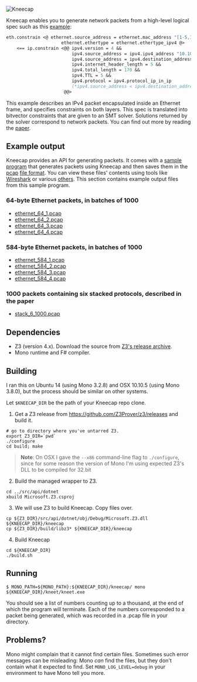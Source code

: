 ![Kneecap](http://www.cl.cam.ac.uk/~ns441/kneecap/small_kneecap.jpg)

Kneecap enables you to generate network packets from a high-level logical spec such as this [example](https://github.com/niksu/kneecap/blob/master/kneet/Program.fs#L35):
```fsharp
eth.constrain <@ ethernet.source_address = ethernet.mac_address "[1-5,10]:34:56:78:90:*" &&
                     ethernet.ethertype = ethernet.ethertype_ipv4 @>
    <== ip.constrain <@@ ipv4.version = 4 &&
                         ipv4.source_address = ipv4.ipv4_address "10.10.10.[55-60]" &&
                         ipv4.source_address = ipv4.destination_address &&
                         ipv4.internet_header_length = 5 &&
                         ipv4.total_length = 170 &&
                         ipv4.TTL = 5 &&
                         ipv4.protocol = ipv4.protocol_ip_in_ip
                         (*ipv4.source_address < ipv4.destination_address*)
                      @@>
```
This example describes an IPv4 packet encapsulated inside an Ethernet frame, and specifies constraints on both layers.
This spec is translated into bitvector constraints that are given to an SMT solver.
Solutions returned by the solver correspond to network packets.
You can find out more by reading the [paper](http://www.cl.cam.ac.uk/~ns441/files/kneecap_smt16.pdf).

## Example output
Kneecap provides an API for generating packets. It comes with a [sample program](https://github.com/niksu/kneecap/blob/master/kneet/Program.fs) that
generates packets using Kneecap and then saves them in the
[pcap](https://en.wikipedia.org/wiki/Pcap) [file format](https://wiki.wireshark.org/Development/LibpcapFileFormat).
You can view these files' contents using tools like [Wireshark](https://www.wireshark.org/)
or various [others](http://serverfault.com/questions/38626/how-can-i-read-pcap-files-in-a-friendly-format).
This section contains example output files from this sample program.

### 64-byte Ethernet packets, in batches of 1000
* [ethernet_64_1.pcap](http://www.cl.cam.ac.uk/~ns441/kneecap/ethernet_64_1.pcap)
* [ethernet_64_2.pcap](http://www.cl.cam.ac.uk/~ns441/kneecap/ethernet_64_2.pcap)
* [ethernet_64_3.pcap](http://www.cl.cam.ac.uk/~ns441/kneecap/ethernet_64_3.pcap)
* [ethernet_64_4.pcap](http://www.cl.cam.ac.uk/~ns441/kneecap/ethernet_64_4.pcap)

### 584-byte Ethernet packets, in batches of 1000
* [ethernet_584_1.pcap](http://www.cl.cam.ac.uk/~ns441/kneecap/ethernet_584_1.pcap)
* [ethernet_584_2.pcap](http://www.cl.cam.ac.uk/~ns441/kneecap/ethernet_584_2.pcap)
* [ethernet_584_3.pcap](http://www.cl.cam.ac.uk/~ns441/kneecap/ethernet_584_3.pcap)
* [ethernet_584_4.pcap](http://www.cl.cam.ac.uk/~ns441/kneecap/ethernet_584_4.pcap)

### 1000 packets containing six stacked protocols, described in the paper
* [stack_6_1000.pcap](http://www.cl.cam.ac.uk/~ns441/kneecap/stack_6_1000.pcap)

## Dependencies
* Z3 (version 4.x). Download the source from <a href="https://github.com/Z3Prover/z3/releases">Z3's release archive</a>.
* Mono runtime and F# compiler.

## Building
I ran this on Ubuntu 14 (using Mono 3.2.8) and OSX 10.10.5 (using Mono 3.8.0), but the process should be similar on other systems.

Let `$KNEECAP_DIR` be the path of your Kneecap repo clone.

1) Get a Z3 release from https://github.com/Z3Prover/z3/releases and build it.
```
# go to directory where you've untarred Z3.
export Z3_DIR=`pwd`
./configure
cd build; make
```
> **Note**: On OSX I gave the `--x86` command-line flag to `./configure`, since
> for some reason the version of Mono I'm using expected Z3's DLL to be compiled
> for 32.bit

2) Build the managed wrapper to Z3.
```
cd ../src/api/dotnet
xbuild Microsoft.Z3.csproj
```
3) We will use Z3 to build Kneecap. Copy files over.
```
cp ${Z3_DIR}/src/api/dotnet/obj/Debug/Microsoft.Z3.dll ${KNEECAP_DIR}/kneecap
cp ${Z3_DIR}/build/libz3* ${KNEECAP_DIR}/kneecap
```
4) Build Kneecap
```
cd ${KNEECAP_DIR}
./build.sh
```

## Running
`$ MONO_PATH=${MONO_PATH}:${KNEECAP_DIR}/kneecap/ mono ${KNEECAP_DIR}/kneet/kneet.exe`

You should see a list of numbers counting up to a thousand, at the end of which
the program will terminate. Each of the numbers corresponded to a packet being
generated, which was recorded in a .pcap file in your directory.

## Problems?
Mono might complain that it cannot find certain files. Sometimes such error messages
can be misleading: Mono *can* find the files, but they don't contain what it
expected to find. Set `MONO_LOG_LEVEL=debug` in your environment to have Mono
tell you more.
